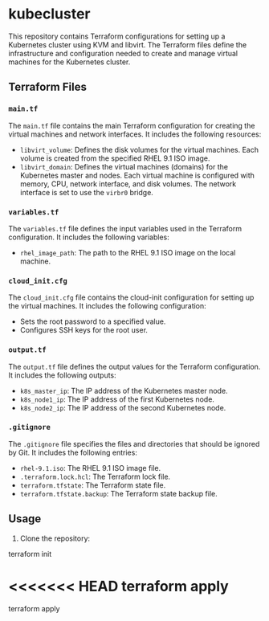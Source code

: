 # kubecluster

This repository contains Terraform configurations for setting up a Kubernetes cluster using KVM and libvirt. The Terraform files define the infrastructure and configuration needed to create and manage virtual machines for the Kubernetes cluster.

## Terraform Files

### `main.tf`

The `main.tf` file contains the main Terraform configuration for creating the virtual machines and network interfaces. It includes the following resources:

- `libvirt_volume`: Defines the disk volumes for the virtual machines. Each volume is created from the specified RHEL 9.1 ISO image.
- `libvirt_domain`: Defines the virtual machines (domains) for the Kubernetes master and nodes. Each virtual machine is configured with memory, CPU, network interface, and disk volumes. The network interface is set to use the `virbr0` bridge.

### `variables.tf`

The `variables.tf` file defines the input variables used in the Terraform configuration. It includes the following variables:

- `rhel_image_path`: The path to the RHEL 9.1 ISO image on the local machine.

### `cloud_init.cfg`

The `cloud_init.cfg` file contains the cloud-init configuration for setting up the virtual machines. It includes the following configuration:

- Sets the root password to a specified value.
- Configures SSH keys for the root user.

### `output.tf`

The `output.tf` file defines the output values for the Terraform configuration. It includes the following outputs:

- `k8s_master_ip`: The IP address of the Kubernetes master node.
- `k8s_node1_ip`: The IP address of the first Kubernetes node.
- `k8s_node2_ip`: The IP address of the second Kubernetes node.

### `.gitignore`

The `.gitignore` file specifies the files and directories that should be ignored by Git. It includes the following entries:

- `rhel-9.1.iso`: The RHEL 9.1 ISO image file.
- `.terraform.lock.hcl`: The Terraform lock file.
- `terraform.tfstate`: The Terraform state file.
- `terraform.tfstate.backup`: The Terraform state backup file.

## Usage

1. Clone the repository:

terraform init

<<<<<<< HEAD
terraform apply
=======
terraform apply